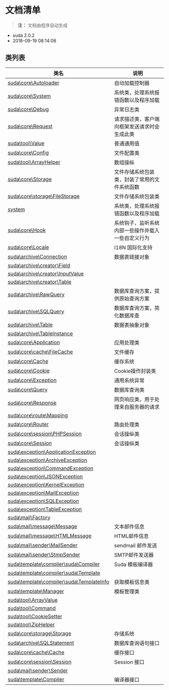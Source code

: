 # 文档清单

> **注：** 文档由程序自动生成

- suda 2.0.2 
- 2018-09-19 08:14:08


## 类列表

| 类名 | 说明 |
|------|-----|
|[suda\core\Autoloader](suda/core/Autoloader.md) | 自动加载控制器 |
|[suda\core\System](suda/core/System.md) | 系统类，处理系统报错函数以及程序加载 |
|[suda\core\Debug](suda/core/Debug.md) | 异常日志类 |
|[suda\core\Request](suda/core/Request.md) | 请求描述类，客户端向框架发送请求时会生成此类 |
|[suda\tool\Value](suda/tool/Value.md) | 普通通用值 |
|[suda\core\Config](suda/core/Config.md) | 文件配置类 |
|[suda\tool\ArrayHelper](suda/tool/ArrayHelper.md) | 数组操纵 |
|[suda\core\Storage](suda/core/Storage.md) | 文件存储系统包装类，封装了常用的文件系统函数 |
|[suda\core\storage\FileStorage](suda/core/storage/FileStorage.md) | 文件存储系统包装类 |
|[system](system.md) | 系统类，处理系统报错函数以及程序加载 |
|[suda\core\Hook](suda/core/Hook.md) | 系统钩子，监听系统内部一些操作并载入一些自定义行为 |
|[suda\core\Locale](suda/core/Locale.md) | I18N 国际化支持 |
|[suda\archive\Connection](suda/archive/Connection.md) | 数据表链接对象 |
|[suda\archive\creator\Field](suda/archive/creator/Field.md) |  |
|[suda\archive\creator\InputValue](suda/archive/creator/InputValue.md) |  |
|[suda\archive\creator\Table](suda/archive/creator/Table.md) |  |
|[suda\archive\RawQuery](suda/archive/RawQuery.md) | 数据库查询方案，提供原始查询方案 |
|[suda\archive\SQLQuery](suda/archive/SQLQuery.md) | 数据库查询方案，简化数据库查 |
|[suda\archive\Table](suda/archive/Table.md) | 数据表抽象对象 |
|[suda\archive\TableInstance](suda/archive/TableInstance.md) |  |
|[suda\core\Application](suda/core/Application.md) | 应用处理类 |
|[suda\core\cache\FileCache](suda/core/cache/FileCache.md) | 文件缓存 |
|[suda\core\Cache](suda/core/Cache.md) | 缓存系统 |
|[suda\core\Cookie](suda/core/Cookie.md) | Cookie操作封装类 |
|[suda\core\Exception](suda/core/Exception.md) | 通用系统异常 |
|[suda\core\Query](suda/core/Query.md) | 数据库查询类 |
|[suda\core\Response](suda/core/Response.md) | 网页响应类，用于处理来自服务器的请求 |
|[suda\core\route\Mapping](suda/core/route/Mapping.md) |  |
|[suda\core\Router](suda/core/Router.md) | 路由处理类 |
|[suda\core\session\PHPSession](suda/core/session/PHPSession.md) | 会话操纵类 |
|[suda\core\Session](suda/core/Session.md) | 会话操纵类 |
|[suda\exception\ApplicationException](suda/exception/ApplicationException.md) |  |
|[suda\exception\ArchiveException](suda/exception/ArchiveException.md) |  |
|[suda\exception\CommandException](suda/exception/CommandException.md) |  |
|[suda\exception\JSONException](suda/exception/JSONException.md) |  |
|[suda\exception\KernelException](suda/exception/KernelException.md) |  |
|[suda\exception\MailException](suda/exception/MailException.md) |  |
|[suda\exception\SQLException](suda/exception/SQLException.md) |  |
|[suda\exception\TableException](suda/exception/TableException.md) |  |
|[suda\mail\Factory](suda/mail/Factory.md) |  |
|[suda\mail\message\Message](suda/mail/message/Message.md) | 文本邮件信息 |
|[suda\mail\message\HTMLMessage](suda/mail/message/HTMLMessage.md) | HTML邮件信息 |
|[suda\mail\sender\MailSender](suda/mail/sender/MailSender.md) | sendmail 邮件发送 |
|[suda\mail\sender\StmpSender](suda/mail/sender/StmpSender.md) | SMTP邮件发送器 |
|[suda\template\compiler\suda\Compiler](suda/template/compiler/suda/Compiler.md) | Suda 模板编译器 |
|[suda\template\compiler\suda\Template](suda/template/compiler/suda/Template.md) |  |
|[suda\template\compiler\suda\TemplateInfo](suda/template/compiler/suda/TemplateInfo.md) | 获取模板信息类 |
|[suda\template\Manager](suda/template/Manager.md) | 模板管理类 |
|[suda\tool\ArrayValue](suda/tool/ArrayValue.md) |  |
|[suda\tool\Command](suda/tool/Command.md) |  |
|[suda\tool\CookieSetter](suda/tool/CookieSetter.md) |  |
|[suda\tool\ZipHelper](suda/tool/ZipHelper.md) |  |
|[suda\core\storage\Storage](suda/core/storage/Storage.md) | 存储系统 |
|[suda\archive\SQLStatement](suda/archive/SQLStatement.md) | 数据库查询语句接口 |
|[suda\core\cache\Cache](suda/core/cache/Cache.md) | 缓存接口 |
|[suda\core\session\Session](suda/core/session/Session.md) | Session 接口 |
|[suda\mail\sender\Sender](suda/mail/sender/Sender.md) |  |
|[suda\template\Compiler](suda/template/Compiler.md) | 编译器接口 |